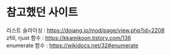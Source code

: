 # 참고했던 사이트<br>
리스트 슬라이싱 : https://dojang.io/mod/page/view.php?id=2208<br>
zfill, rjust 함수 : https://kkamikoon.tistory.com/136<br>
enumerate 함수 : https://wikidocs.net/32#enumerate
